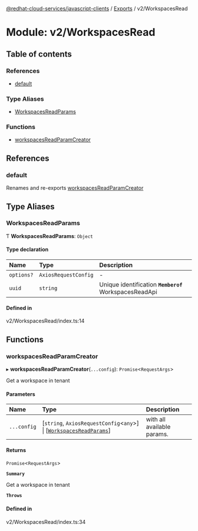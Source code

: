 [@redhat-cloud-services/javascript-clients](../README.md) / [Exports](../modules.md) / v2/WorkspacesRead

# Module: v2/WorkspacesRead

## Table of contents

### References

- [default](v2_WorkspacesRead.md#default)

### Type Aliases

- [WorkspacesReadParams](v2_WorkspacesRead.md#workspacesreadparams)

### Functions

- [workspacesReadParamCreator](v2_WorkspacesRead.md#workspacesreadparamcreator)

## References

### default

Renames and re-exports [workspacesReadParamCreator](v2_WorkspacesRead.md#workspacesreadparamcreator)

## Type Aliases

### WorkspacesReadParams

Ƭ **WorkspacesReadParams**: `Object`

#### Type declaration

| Name | Type | Description |
| :------ | :------ | :------ |
| `options?` | `AxiosRequestConfig` | - |
| `uuid` | `string` | Unique identification **`Memberof`** WorkspacesReadApi |

#### Defined in

v2/WorkspacesRead/index.ts:14

## Functions

### workspacesReadParamCreator

▸ **workspacesReadParamCreator**(`...config`): `Promise`\<`RequestArgs`\>

Get a workspace in tenant

#### Parameters

| Name | Type | Description |
| :------ | :------ | :------ |
| `...config` | [`string`, `AxiosRequestConfig`\<`any`\>] \| [[`WorkspacesReadParams`](v2_WorkspacesRead.md#workspacesreadparams)] | with all available params. |

#### Returns

`Promise`\<`RequestArgs`\>

**`Summary`**

Get a workspace in tenant

**`Throws`**

#### Defined in

v2/WorkspacesRead/index.ts:34
